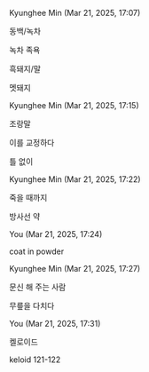 Kyunghee Min (Mar 21, 2025, 17:07)

동백/녹차

녹차 족욕

흑돼지/말

멧돼지

Kyunghee Min (Mar 21, 2025, 17:15)

조랑말

이를 교정하다

틀 없이

Kyunghee Min (Mar 21, 2025, 17:22)

죽을 때까지

방사선 약

You (Mar 21, 2025, 17:24)

coat in powder

Kyunghee Min (Mar 21, 2025, 17:27)

문신 해 주는 사람

무릎을 다치다

You (Mar 21, 2025, 17:31)

켈로이드

keloid
121-122